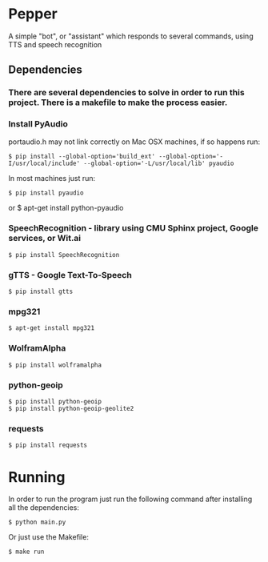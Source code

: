 # Pepper

A simple "bot", or "assistant" which responds to several commands, using TTS and speech recognition


## Dependencies

### There are several dependencies to solve in order to run this project. There is a makefile to make the process easier.


### Install PyAudio

portaudio.h may not link correctly on Mac OSX machines, if so happens run:

	$ pip install --global-option='build_ext' --global-option='-I/usr/local/include' --global-option='-L/usr/local/lib' pyaudio

In most machines just run:

	$ pip install pyaudio
   or
	$ apt-get install python-pyaudio

### SpeechRecognition - library using CMU Sphinx project, Google services, or Wit.ai

	$ pip install SpeechRecognition
    
### gTTS - Google Text-To-Speech

	$ pip install gtts

### mpg321

	$ apt-get install mpg321

### WolframAlpha

	$ pip install wolframalpha

### python-geoip

	$ pip install python-geoip
	$ pip install python-geoip-geolite2

### requests

	$ pip install requests

# Running
In order to run the program just run the following command after installing all the dependencies:

	$ python main.py

Or just use the Makefile:

	$ make run



